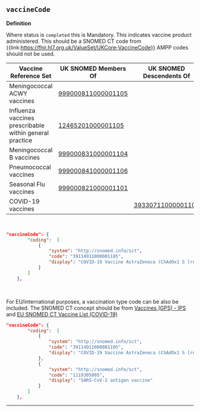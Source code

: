 ## `vaccineCode`

<b>Definition</b><br>

Where status is `completed` this is Mandatory. This indicates vaccine product administered. This should be a SNOMED CT code from {{link:https://fhir.hl7.org.uk/ValueSet/UKCore-VaccineCode}}
AMPP codes should not be used.

<table>
<thead>
<th data-no-sort width="20%">
Vaccine Reference Set
</th>
<th data-no-sort width="25%">
UK SNOMED Members Of
</th>
<th data-no-sort width="25%">
UK SNOMED Descendents Of
</th>
</thead>
<tr>
<td>
Meningococcal ACWY vaccines
</td>
<td>
<a href="https://termbrowser.nhs.uk/?perspective=full&conceptId1=999000811000001105" target="_blank">999000811000001105</a>
</td>
<td>
</td>
</tr>
<tr>
<td>
Influenza vaccines prescribable within general practice
</td>
<td>
<a href="https://termbrowser.nhs.uk/?perspective=full&conceptId1=12465201000001105" target="_blank">12465201000001105</a>
</td>
<td>
</td>
</tr>
<tr>
<td>
Meningococcal B vaccines
</td>
<td>
<a href="https://termbrowser.nhs.uk/?perspective=full&conceptId1=999000831000001104" target="_blank">999000831000001104</a>
</td>
<td>
</td>
</tr>
<tr>
<td>
Pneumococcal vaccines
</td>
<td>
<a href="https://termbrowser.nhs.uk/?perspective=full&conceptId1=999000841000001106" target="_blank">999000841000001106</a>
</td>
<td>
</td>
</tr>
<tr>
<td>
Seasonal Flu vaccines
</td>
<td>
<a href="https://termbrowser.nhs.uk/?perspective=full&conceptId1=999000821000001101" target="_blank">999000821000001101</a>
</td>
<td>
</td>
</tr>
<tr>
<td>
COVID-19 vaccines
</td>
<td>
</td>
<td>
<a href="https://termbrowser.nhs.uk/?perspective=full&conceptId1=39330711000001103" target="_blank">39330711000001103</a>
</td>
</tr>
</table>

<br>

```json
"vaccineCode": {
        "coding":  [
            {
                "system": "http://snomed.info/sct",
                "code": "39114911000001105",
                "display": "COVID-19 Vaccine AstraZeneca (ChAdOx1 S [recombinant]) 5x10,000,000,000 viral particles/0.5ml dose solution for injection multidose vials (AstraZeneca)"
            }
        ]
    },
```

<br>

For EU/international purposes, a vaccination type code can be also be included. The SNOMED CT concept should be from [Vaccines (GPS) - IPS](http://hl7.org/fhir/uv/ips/ValueSet/vaccines-gps-uv-ips) and [EU SNOMED CT Vaccine List (COVID-19)](https://build.fhir.org/ig/hl7-eu/dgc/ValueSet-sct-vaccines-covid-19.html)

```json
"vaccineCode": {
        "coding":  [
            {
                "system": "http://snomed.info/sct",
                "code": "39114911000001105",
                "display": "COVID-19 Vaccine AstraZeneca (ChAdOx1 S [recombinant]) 5x10,000,000,000 viral particles/0.5ml dose solution for injection multidose vials (AstraZeneca)"
            },
            {
                "system": "http://snomed.info/sct",
                "code": "1119305005",
                "display": "SARS-CoV-2 antigen vaccine"
            }
        ]
    },
```

---